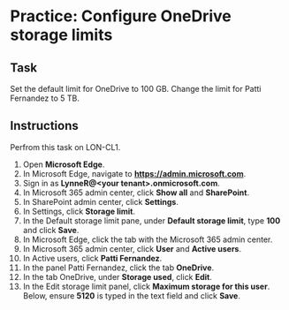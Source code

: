 # Practice: Configure OneDrive storage limits

## Task

Set the default limit for OneDrive to 100 GB. Change the limit for Patti Fernandez to 5 TB.

## Instructions

Perfrom this task on LON-CL1.

1. Open **Microsoft Edge**.
1. In Microsoft Edge, navigate to **https://admin.microsoft.com**.
1. Sign in as **LynneR@\<your tenant\>.onmicrosoft.com**.
1. In Microsoft 365 admin center, click **Show all** and **SharePoint**.
1. In SharePoint admin center, click **Settings**.
1. In Settings, click **Storage limit**.
1. In the Default storage limit pane, under **Default storage limit**, type **100** and click **Save**.
1. In Microsoft Edge, click the tab with the Microsoft 365 admin center.
1. In Microsoft 365 admin center, click **User** and **Active users**.
1. In Active users, click **Patti Fernandez**.
1. In the panel Patti Fernandez, click the tab **OneDrive**.
1. In the tab OneDrive, under **Storage used**, click **Edit**.
1. In the Edit storage limit panel, click **Maximum storage for this user**. Below, ensure **5120** is typed in the text field and click **Save**.
